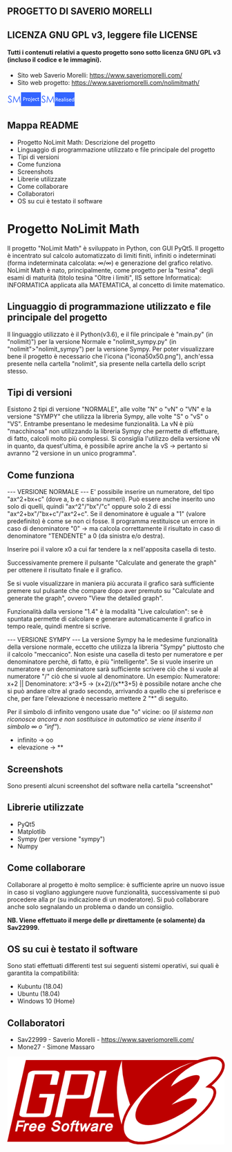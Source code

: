 ## PROGETTO DI SAVERIO MORELLI
## LICENZA GNU GPL v3, leggere file LICENSE
#### Tutti i contenuti relativi a questo progetto sono sotto licenza GNU GPL v3 (incluso il codice e le immagini).

- Sito web Saverio Morelli: https://www.saveriomorelli.com/
- Sito web progetto: https://www.saveriomorelli.com/nolimitmath/

![](smproject.png)![](smrealised.png)


## Mappa README
- Progetto NoLimit Math: Descrizione del progetto
- Linguaggio di programmazione utilizzato e file principale del progetto
- Tipi di versioni
- Come funziona
- Screenshots
- Librerie utilizzate
- Come collaborare
- Collaboratori
- OS su cui è testato il software

# Progetto NoLimit Math
Il progetto "NoLimit Math" è sviluppato in Python, con GUI PyQt5.
Il progetto è incentrato sul calcolo automatizzato di limiti finiti, infiniti o indeterminati (forma indeterminata calcolata: ∞/∞) e generazione del grafico relativo.
NoLimit Math è nato, principalmente, come progetto per la "tesina" degli esami di maturità (titolo tesina "Oltre i limiti", IIS settore Informatica): INFORMATICA applicata alla MATEMATICA, al concetto di limite matematico.

## Linguaggio di programmazione utilizzato e file principale del progetto
Il linguaggio utilizzato è il Python(v3.6), e il file principale è "main.py" (in "nolimit)") per la versione Normale e "nolimit\_sympy.py" (in "nolimit">"nolimit\_sympy") per la versione Sympy.
Per poter visualizzare bene il progetto è necessario che l'icona ("icona50x50.png"), anch'essa presente nella cartella "nolimit", sia presente nella cartella dello script stesso.

## Tipi di versioni
Esistono 2 tipi di versione "NORMALE", alle volte "N" o "vN" o "VN" e la versione "SYMPY" che utilizza la libreria Sympy, alle volte "S" o "vS" o "VS".
Entrambe presentano le medesime funzionalità.
La vN è più "macchinosa" non utilizzando la libreria Sympy che permette di effettuare, di fatto, calcoli molto più complessi.
Si consiglia l'utilizzo della versione vN in quanto, da quest'ultima, è possibile aprire anche la vS -> pertanto si avranno "2 versione in un unico programma".

## Come funziona
--- VERSIONE NORMALE ---
E' possibile inserire un numeratore, del tipo "ax^2+bx+c" (dove a, b e c siano numeri). Può essere anche inserito uno solo di quelli, quindi "ax^2"/"bx"/"c" oppure solo 2 di essi "ax^2+bx"/"bx+c"/"ax^2+c".
Se il denominatore è uguale a "1" (valore predefinito) è come se non ci fosse.
Il programma restituisce un errore in caso di denominatore "0" -> ma calcola correttamente il risultato in caso di denominatore "TENDENTE" a 0 (da sinistra e/o destra).

Inserire poi il valore x0 a cui far tendere la x nell'apposita casella di testo.

Successivamente premere il pulsante "Calculate and generate the graph" per ottenere il risultato finale e il grafico.

Se si vuole visualizzare in maniera più accurata il grafico sarà sufficiente premere sul pulsante che compare dopo aver premuto su "Calculate and generate the graph", ovvero "View the detailed graph".

Funzionalità dalla versione "1.4" è la modalità "Live calculation": se è spuntata permette di calcolare e generare automaticamente il grafico in tempo reale, quindi mentre si scrive.

--- VERSIONE SYMPY ---
La versione Sympy ha le medesime funzionalità della versione normale, eccetto che utilizza la libreria "Sympy" piuttosto che il calcolo "meccanico".
Non esiste una casella di testo per numeratore e per denominatore perchè, di fatto, è più "intelligente".
Se si vuole inserire un numeratore e un denominatore sarà sufficiente scrivere ciò che si vuole al numeratore "/" ciò che si vuole al denominatore. Un esempio:
Numeratore: x+2 || Denominatore: x^3+5
-> (x+2)/(x\*\*3+5)
è possibile notare anche che si può andare oltre al grado secondo, arrivando a quello che si preferisce e che, per fare l'elevazione è necessario mettere 2 "\*" di seguito.

Per il simbolo di infinito vengono usate due "o" vicine: oo (_il sistema non riconosce ancora e non sostituisce in automatico se viene inserito il simbolo ∞ o "inf"_).

- infinito -> oo
- elevazione -> **

## Screenshots
Sono presenti alcuni screenshot del software nella cartella "screenshot"

## Librerie utilizzate
- PyQt5
- Matplotlib
- Sympy (per versione "sympy")
- Numpy

## Come collaborare
Collaborare al progetto è molto semplice: è sufficiente aprire un nuovo issue in caso si vogliano aggiungere nuove funzionalità, successivamente si può procedere alla pr (su indicazione di un moderatore).
Si può collaborare anche solo segnalando un problema o dando un consiglio.


**NB. Viene effettuato il merge delle pr direttamente (e solamente) da Sav22999.**

## OS su cui è testato il software
Sono stati effettuati differenti test sui seguenti sistemi operativi, sui quali è garantita la compatibilità:
- Kubuntu (18.04)
- Ubuntu (18.04)
- Windows 10 (Home)

## Collaboratori
- Sav22999 - Saverio Morelli - https://www.saveriomorelli.com/
- Mone27 - Simone Massaro

![](gplv3.png)